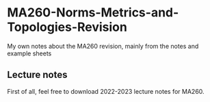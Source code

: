 # MA260-Norms-Metrics-and-Topologies-Revision
My own notes about the MA260 revision, mainly from the notes and example sheets

## Lecture notes

First of all, feel free to download 2022-2023 lecture notes for MA260.
